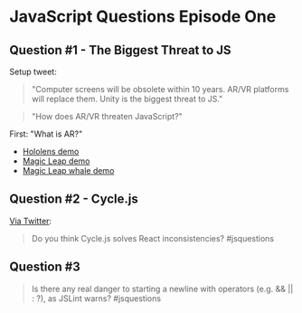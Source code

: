 # JavaScript Questions Episode One

## Question #1 - The Biggest Threat to JS

Setup tweet:

> "Computer screens will be obsolete within 10 years. AR/VR platforms will replace them. Unity is the biggest threat to JS."

> "How does AR/VR threaten JavaScript?"

First: "What is AR?"

* [Hololens demo](https://www.youtube.com/watch?v=29xnzxgCx6I)
* [Magic Leap demo](https://www.youtube.com/watch?v=kPMHcanq0xM)
* [Magic Leap whale demo](https://www.youtube.com/watch?v=m-INozHR7TI)


## Question #2 - Cycle.js

[Via Twitter](https://twitter.com/mishelashala/status/708491555850485760):

>  Do you think Cycle.js solves React inconsistencies? #jsquestions


## Question #3 

> Is there any real danger to starting a newline with operators (e.g. && || : ?), as JSLint warns? #jsquestions

